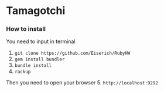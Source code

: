 # Tamagotchi

### How to install
You need to input in terminal
1. `git clone https://github.com/Eiserich/RubyHW`
2. `gem install bundler`
3. `bundle install`
4. `rackup`

Then you need to open your browser
5. `http://localhost:9292`